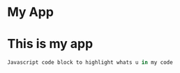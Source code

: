 My App
======

# This is my app

```javascript
Javascript code block to highlight whats u in my code
